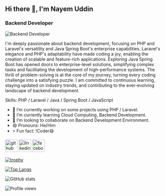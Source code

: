 
## Hi there 👋, I'm Nayem Uddin
### Backend Developer
![Backend Developer](https://img.freepik.com/free-photo/html-system-website-concept_23-2150376770.jpg?w=1380&t=st=1699643461~exp=1699644061~hmac=87d9b2d413d00d84d7d0af84c11dd493a1ee5c7343fff5a5e8444bbcb3c35a98)

I'm deeply passionate about backend development, focusing on PHP and Laravel's versatility and Java Spring Boot's enterprise capabilities. Laravel's elegance and PHP's adaptability have made coding a joy, enabling the creation of scalable and feature-rich applications. Exploring Java Spring Boot has opened doors to enterprise-level solutions, simplifying complex tasks and facilitating the development of high-performance systems. The thrill of problem-solving is at the core of my journey, turning every coding challenge into a satisfying puzzle. I am committed to continuous learning, staying updated on industry trends, and contributing to the ever-evolving landscape of backend development.

Skills: PHP / Laravel / Java / Spring Boot / JavaScript

- 🔭 I’m currently working on some projects using PHP / Laravel. 
- 🌱 I’m currently learning Cloud Computing, Backend Development. 
- 👯 I’m looking to collaborate on Backend Development Environment. 
- 😄 Pronouns: He/Him 
- ⚡ Fun fact: !Coder😄 


[<img src='https://cdn.jsdelivr.net/npm/simple-icons@3.0.1/icons/github.svg' alt='github' height='40'>](https://github.com/nayem1108)  [<img src='https://cdn.jsdelivr.net/npm/simple-icons@3.0.1/icons/linkedin.svg' alt='linkedin' height='40'>](https://www.linkedin.com/in/nayem11/)  [<img src='https://cdn.jsdelivr.net/npm/simple-icons@3.0.1/icons/facebook.svg' alt='facebook' height='40'>](https://www.facebook.com/naayem.1108)  

[![trophy](https://github-profile-trophy.vercel.app/?username=nayem1108)](https://github.com/ryo-ma/github-profile-trophy)

[![Top Langs](https://github-readme-stats.vercel.app/api/top-langs/?username=nayem1108)](https://github.com/anuraghazra/github-readme-stats)

![GitHub stats](https://github-readme-stats.vercel.app/api?username=nayem1108&show_icons=true)  

![Profile views](https://gpvc.arturio.dev/nayem1108)  
